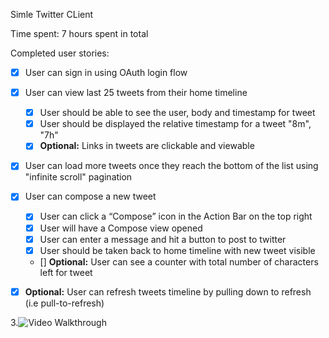 Simle Twitter CLient


Time spent: 7 hours spent in total

Completed user stories:
- [X] User can sign in using OAuth login flow
- [X] User can view last 25 tweets from their home timeline

   - [X] User should be able to see the user, body and timestamp for tweet
   - [X] User should be displayed the relative timestamp for a tweet "8m", "7h"
   - [X] <b>Optional:</b> Links in tweets are clickable and viewable

- [X] User can load more tweets once they reach the bottom of the list using "infinite scroll" pagination
- [X] User can compose a new tweet

    - [X] User can click a “Compose” icon in the Action Bar on the top right
    - [X] User will have a Compose view opened
    - [X] User can enter a message and hit a button to post to twitter
    - [X] User should be taken back to home timeline with new tweet visible
    - [] <b>Optional:</b> User can see a counter with total number of characters left for tweet

- [X] <b>Optional:</b> User can refresh tweets timeline by pulling down to refresh (i.e pull-to-refresh)

3.![Video Walkthrough](simpletwitter.gif)

